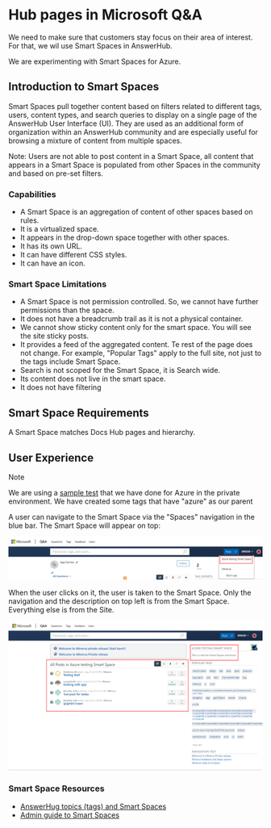 # Hub pages in Microsoft Q&A

We need to make sure that customers stay focus on their area of interest. For that, we wil use Smart Spaces in AnswerHub.

We are experimenting with Smart Spaces for Azure.

## Introduction to Smart Spaces

Smart Spaces pull together content based on filters related to different tags, users, content types, and search queries to display on a single page of the AnswerHub User Interface (UI). They are used as an additional form of organization within an AnswerHub community and are especially useful for browsing a mixture of content from multiple spaces.

Note: Users are not able to post content in a Smart Space, all content that appears in a Smart Space is populated from other Spaces in the community and based on pre-set filters.

### Capabilities

- A Smart Space is an aggregation of content of other spaces based on rules.
- It is a virtualized space.
- It appears in the drop-down space together with other spaces.
- It has its own URL.
- It can have different CSS styles.
- It can have an icon.

### Smart Space Limitations

- A Smart Space is not permission controlled. So, we cannot have further permissions than the space.
- It does not have a breadcrumb trail as it is not a physical container.
- We cannot show sticky content only for the smart space. You will see the site sticky posts.
- It provides a feed of the aggregated content. Te rest of the page does not change. For example, "Popular Tags" apply to the full site, not just to the tags include Smart Space.
- Search is not scoped for the Smart Space, it is Search wide.
- Its content does not live in the smart space.
- It does not have filtering

## Smart Space Requirements

A Smart Space matches Docs Hub pages and hierarchy.

## User Experience

> [!NOTE]
> We are using a [sample test](https://demo.forums.docs.microsoft.com/smart-spaces/11/azure-testing-smart-space.html) that we have done for Azure in the private environment. 
> We have created some tags that have "azure" as our parent

A user can navigate to the Smart Space via the "Spaces" navigation in the blue bar. The Smart Space will appear on top:

![smart space navigation](media/smart-space-navigation.png)

When the user clicks on it, the user is taken to the Smart Space. Only the navigation and the description on top left is from the Smart Space. Everything else is from the Site.

![Smart Space Feed](media/smart-space-feed.png)

### Smart Space Resources

- [AnswerHug topics (tags) and Smart Spaces](https://developer.devada.com/docs/topics)
- [Admin guide to Smart Spaces](https://developer.devada.com/docs/site-structure-menu#section-smart-spaces)

